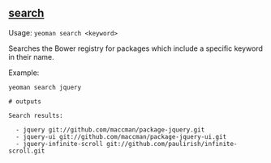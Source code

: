 

## <a href="#search" name="search">search</a>

Usage: `yeoman search <keyword>`

Searches the Bower registry for packages which include a specific keyword in their name.

Example:

```shell
yeoman search jquery

# outputs

Search results:

  - jquery git://github.com/maccman/package-jquery.git
  - jquery-ui git://github.com/maccman/package-jquery-ui.git
  - jquery-infinite-scroll git://github.com/paulirish/infinite-scroll.git

```